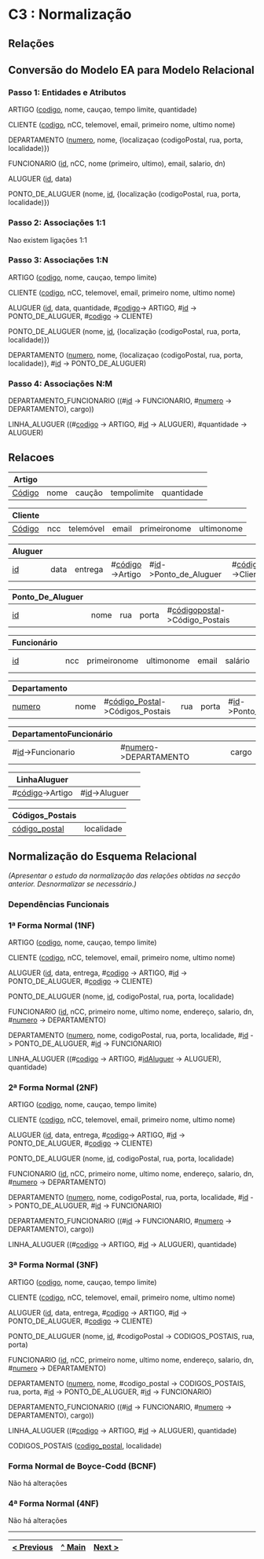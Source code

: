 # C3 : Normalização

## Relações

## Conversão do Modelo EA para Modelo Relacional

### Passo 1: Entidades e Atributos

ARTIGO (<ins>codigo</ins>, nome, cauçao, tempo limite, quantidade)

CLIENTE (<ins>codigo</ins>, nCC, telemovel, email, primeiro nome, ultimo nome)

DEPARTAMENTO (<ins>numero</ins>, nome, {localizaçao (codigoPostal, rua, porta, localidade)})

FUNCIONARIO (<ins>id</ins>, nCC, nome (primeiro, ultimo), email, salario, dn)

ALUGUER (<ins>id</ins>, data)

PONTO_DE_ALUGUER (nome, <ins>id</ins>, {localização (codigoPostal, rua, porta, localidade)})


### Passo 2: Associações 1:1 
Nao existem ligações 1:1


### Passo 3: Associações 1:N

ARTIGO (<ins>codigo</ins>, nome, cauçao, tempo limite)

CLIENTE (<ins>codigo</ins>, nCC, telemovel, email, primeiro nome, ultimo nome)

ALUGUER (<ins>id</ins>, data, quantidade, #<ins>codigo</ins>-> ARTIGO, #<ins>id</ins> -> PONTO_DE_ALUGUER, #<ins>codigo</ins> -> CLIENTE)
 
PONTO_DE_ALUGUER (nome, <ins>id</ins>, {localização (codigoPostal, rua, porta, localidade)})

DEPARTAMENTO (<ins>numero</ins>, nome, {localizaçao (codigoPostal, rua, porta, localidade)}, #<ins>id</ins> -> PONTO_DE_ALUGUER)


### Passo 4: Associações N:M

DEPARTAMENTO_FUNCIONARIO ((#<ins>id</ins> -> FUNCIONARIO, #<ins>numero</ins> -> DEPARTAMENTO), cargo))

LINHA_ALUGUER ((#<ins>codigo</ins> -> ARTIGO, #<ins>id</ins> -> ALUGUER), #quantidade -> ALUGUER)





## Relacoes 


|Artigo     |      |      |      |                   |
|-----------|----|------|---|------------------------|
|<ins>Código</ins>|nome|caução|tempolimite|quantidade|

|Cliente     |            |             |            |            |            |
|-------------|------------|------------|------------|------------|------------|
|<ins>Código</ins>|ncc|telemóvel|email|primeironome|ultimonome|

|Aluguer    |    |                 |                    |                  |                    |
|---------|----|-----------------|--------------------|--------------------|--------------------|
|<ins>id</ins>|data|entrega|#<ins>código</ins>->Artigo|#<ins>id</ins>->Ponto_de_Aluguer|#<ins>código</ins>->Cliente|

|Ponto_De_Aluguer  |       |          |  |          |
|----------|-------|----------|----------|----------|
|<ins>id</ins>|nome|rua|porta|#<ins>códigopostal</ins>->Código_Postais|

|Funcionário  |         |          |         |                        |           |       |           |
|---------|---------|----------|---------|------------------------|-----------|-----------|-----------|
|<ins>id</ins>|ncc|primeironome|ultimonome|email|salário|dn|#<ins>numero</ins>->Departamento|

|Departamento|    |         |         |       |         |         |
|----------|----|---------|---------|---------|---------|---------|
|<ins>numero</ins>      |nome|#<ins>código_Postal</ins>->Códigos_Postais|rua|porta|#<ins>id</ins>->Ponto_De_Aluguer|#<ins>id</ins>->Funcionário


|DepartamentoFuncionário|    |           |
|-------|----|-----------|
|#<ins>id</ins>->Funcionario|#<ins>numero</ins>->DEPARTAMENTO|cargo|

|LinhaAluguer     |        |       |  
|------------|--------|-------|
|#<ins>código</ins>->Artigo|#<ins>id</ins>->Aluguer|


|Códigos_Postais         |                        |
|-------------------|------------------------|
|<ins>código_postal</ins>|localidade|

















## Normalização do Esquema Relacional
_(Apresentar o estudo da normalização das relações obtidas na secção anterior. Desnormalizar se necessário.)_


### Dependências Funcionais











### 1ª Forma Normal (1NF)

ARTIGO (<ins>codigo</ins>, nome, cauçao, tempo limite)

CLIENTE (<ins>codigo</ins>, nCC, telemovel, email, primeiro nome, ultimo nome)

ALUGUER (<ins>id</ins>, data, entrega, #<ins>codigo</ins> -> ARTIGO, #<ins>id</ins> -> PONTO_DE_ALUGUER, #<ins>codigo</ins> -> CLIENTE)
 
PONTO_DE_ALUGUER (nome, <ins>id</ins>, codigoPostal, rua, porta, localidade)

FUNCIONARIO (<ins>id</ins>, nCC, primeiro nome, ultimo nome, endereço, salario, dn, #<ins>numero</ins> -> DEPARTAMENTO)

DEPARTAMENTO (<ins>numero</ins>, nome, codigoPostal, rua, porta, localidade, #<ins>id</ins> -> PONTO_DE_ALUGUER, #<ins>id</ins> -> FUNCIONARIO)

LINHA_ALUGUER ((#<ins>codigo</ins> -> ARTIGO, #<ins>idAluguer</ins> -> ALUGUER), quantidade)


### 2ª Forma Normal (2NF)

ARTIGO (<ins>codigo</ins>, nome, cauçao, tempo limite)

CLIENTE (<ins>codigo</ins>, nCC, telemovel, email, primeiro nome, ultimo nome)

ALUGUER (<ins>id</ins>, data, entrega, #<ins>codigo</ins>-> ARTIGO, #<ins>id</ins> -> PONTO_DE_ALUGUER, #<ins>codigo</ins> -> CLIENTE)
 
PONTO_DE_ALUGUER (nome, <ins>id</ins>, codigoPostal, rua, porta, localidade)

FUNCIONARIO (<ins>id</ins>, nCC, primeiro nome, ultimo nome, endereço, salario, dn, #<ins>numero</ins> -> DEPARTAMENTO)

DEPARTAMENTO (<ins>numero</ins>, nome, codigoPostal, rua, porta, localidade, #<ins>id</ins> -> PONTO_DE_ALUGUER, #<ins>id</ins> -> FUNCIONARIO)

DEPARTAMENTO_FUNCIONARIO ((#<ins>id</ins> -> FUNCIONARIO, #<ins>numero</ins> -> DEPARTAMENTO), cargo))

LINHA_ALUGUER ((#<ins>codigo</ins> -> ARTIGO, #<ins>id</ins> -> ALUGUER), quantidade)


### 3ª Forma Normal (3NF)


ARTIGO (<ins>codigo</ins>, nome, cauçao, tempo limite)

CLIENTE (<ins>codigo</ins>, nCC, telemovel, email, primeiro nome, ultimo nome)

ALUGUER (<ins>id</ins>, data, entrega, #<ins>codigo</ins> -> ARTIGO, #<ins>id</ins> -> PONTO_DE_ALUGUER, #<ins>codigo</ins> -> CLIENTE)
 
PONTO_DE_ALUGUER (nome, <ins>id</ins>, #codigoPostal -> CODIGOS_POSTAIS, rua, porta)

FUNCIONARIO (<ins>id</ins>, nCC, primeiro nome, ultimo nome, endereço, salario, dn, #<ins>numero</ins> -> DEPARTAMENTO)

DEPARTAMENTO (<ins>numero</ins>, nome, #codigo_postal -> CODIGOS_POSTAIS, rua, porta, #<ins>id</ins> -> PONTO_DE_ALUGUER, #<ins>id</ins> -> FUNCIONARIO)

DEPARTAMENTO_FUNCIONARIO ((#<ins>id</ins> -> FUNCIONARIO, #<ins>numero</ins> -> DEPARTAMENTO), cargo))

LINHA_ALUGUER ((#<ins>codigo</ins> -> ARTIGO, #<ins>id</ins> -> ALUGUER), quantidade)

CODIGOS_POSTAIS (<ins>codigo_postal</ins>, localidade)











### Forma Normal de Boyce-Codd (BCNF)

Não há alterações


### 4ª Forma Normal (4NF)

Não há alterações


---
[< Previous](rebd02.md) | [^ Main](https://github.com/tcm-sibd-g07/SIBD07/) | [Next >](rebd04.md)
:--- | :---: | ---: 
